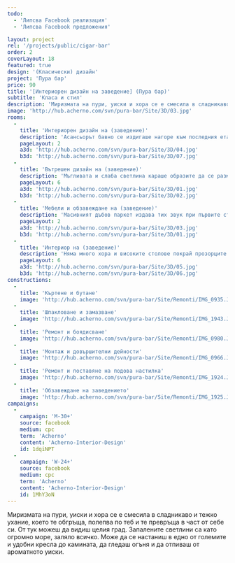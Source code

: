 ```yaml
---
todo:
  - 'Липсва Facebook реализация'
  - 'Липсва Facebook предложения'

layout: project
rel: '/projects/public/cigar-bar' 
order: 2
coverLayout: 18
featured: true
design: '(Класически) дизайн'
project: 'Пура бар'
price: 90
title: '[Интериорен дизайн на заведение] (Пура бар)'
subtitle: 'Класа и стил'
description: 'Миризмата на пури, уиски и хора се е смесила в сладникаво и тежко ухание, което те обгръща, полепва по теб и те превръща в част от себе си. Запалените светлини са като огромно море, заляло всичко. Може да се настаниш в едно от големите и удобни кресла до камината, да гледаш огъня и да отпиваш от ароматното уиски.'
image: 'http://hub.acherno.com/svn/pura-bar/Site/3D/03.jpg'
rooms:
  -
    title: 'Интериорен дизайн на (заведение)'
    description: 'Асансьорът бавно се издигаше нагоре към последния етаж на хотела. Светлината прокарваше път и водеше към лекия шум, който се чуваше зад плътно затворената тежка дървена врата с множество орнаменти. Човек в униформа кимва леко с глава в поздрав и натиска масивната месингова дръжка на вратата, подканвайки те да влезеш в клуба.'
    pageLayout: 2
    a3d: 'http://hub.acherno.com/svn/pura-bar/Site/3D/04.jpg'
    b3d: 'http://hub.acherno.com/svn/pura-bar/Site/3D/07.jpg'
  -
    title: 'Вътрешен дизайн на (заведение)'
    description: 'Мъгливата и слаба светлина караше образите да се разместват и разливат в сумрака, изпълвайки го с неясни очертания и форми.'
    pageLayout: 6
    a3d: 'http://hub.acherno.com/svn/pura-bar/Site/3D/01.jpg'
    b3d: 'http://hub.acherno.com/svn/pura-bar/Site/3D/02.jpg'
  -
    title: 'Мебели и обзавеждане на (заведение)'
    description: 'Масивният дъбов паркет издава тих звук при първите стъпки по него, сякаш ти казва, че е живо същество, което си настъпил, докато спи, и после отново утихва. Всички са потънали в собствените си разговори, в дълбоките кресла и мисли. Някои просто гледат пред себе си, дърпайки си от пурите и скривайки лицата си зад плътните облаци дим.'
    pageLayout: 2
    a3d: 'http://hub.acherno.com/svn/pura-bar/Site/3D/03.jpg'
    b3d: 'http://hub.acherno.com/svn/pura-bar/Site/3D/01.jpg'
  -
    title: 'Интериор на (заведение)'
    description: 'Няма много хора и високите столове покрай прозорците са свободни. От там може да се види целият град.'
    pageLayout: 6
    a3d: 'http://hub.acherno.com/svn/pura-bar/Site/3D/05.jpg'
    b3d: 'http://hub.acherno.com/svn/pura-bar/Site/3D/06.jpg'
constructions:
  - 
    title: 'Къртене и бутане'
    image: 'http://hub.acherno.com/svn/pura-bar/Site/Remonti/IMG_0935.JPG'
  - 
    title: 'Шпакловане и замазване'
    image: 'http://hub.acherno.com/svn/pura-bar/Site/Remonti/IMG_1943.JPG'
  - 
    title: 'Ремонт и боядисване'
    image: 'http://hub.acherno.com/svn/pura-bar/Site/Remonti/IMG_0980.JPG'
  - 
    title: 'Монтаж и довършителни дейности'
    image: 'http://hub.acherno.com/svn/pura-bar/Site/Remonti/IMG_0966.JPG'
  -
    title: 'Ремонт и поставяне на подова настилка'
    image: 'http://hub.acherno.com/svn/pura-bar/Site/Remonti/IMG_1924.JPG'
  -
    title: 'Обзавеждане на заведението'
    image: 'http://hub.acherno.com/svn/pura-bar/Site/Remonti/IMG_1925.JPG'
campaigns:
  -
    campaign: 'M-30+' 
    source: facebook
    medium: cpc
    term: 'Acherno'
    content: 'Acherno-Interior-Design'
    id: 1dqiNPT
  -
    campaign: 'W-24+' 
    source: facebook
    medium: cpc
    term: 'Acherno'
    content: 'Acherno-Interior-Design'
    id: 1MhY3oN
---
```

Миризмата на пури, уиски и хора се е смесила в сладникаво и тежко ухание, което те обгръща, полепва по теб и те превръща в част от себе си. От тук можеш да видиш целия град. Запалените светлини са като огромно море, заляло всичко. Може да се настаниш в едно от големите и удобни кресла до камината, да гледаш огъня и да отпиваш от ароматното уиски.
